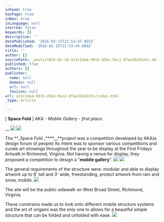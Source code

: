 ```yaml
---
inFeed: true
hasPage: true
inNav: true
inLanguage: null
starred: false
keywords: []
description: ''
datePublished: '2016-02-15T21:53:47.055Z'
dateModified: '2016-02-15T21:53:44.889Z'
title: ''
author: []
sourcePath: _posts/2016-02-10-a13c1da4-9915-45be-9ac2-6faa362d1e5c.md
published: true
authors: []
publisher:
  name: null
  domain: null
  url: null
  favicon: null
url: a13c1da4-9915-45be-9ac2-6faa362d1e5c/index.html
_type: Article

---
```

\[ **Space Fold** \] _AKA - Mobile Gallery - first place._

__
![](https://s3-us-west-2.amazonaws.com/the-grid-img/p/c1acccc3f77ffcc752da49b52c7aa8d754704ef3.png)
![](https://s3-us-west-2.amazonaws.com/the-grid-img/p/0f08f1ddc181aa9452f1a34c27848a81c05a7d66.png)

The **_Space Fold _****__**project was a competition developed by AKA(a design forum of people) Its intent was to sponsor various competitions and curate art showings throughout the year to be display at the First Fridays Artwalk in Richmond, Virginia. Not having a venue for display, they proposed a competition to design a "**mobile gallery**".
![](https://s3-us-west-2.amazonaws.com/the-grid-img/p/0c811d0ae7f3a1a7f13a835257002c07f2669939.png)
![](https://s3-us-west-2.amazonaws.com/the-grid-img/p/03202355f2c029eb6f1f1d8a560fb3a95f1f887b.png)

The general requirements of the structure were: modular and able to display artwork up to 6' tall and 3' wide, freestanding, protect artwork from rain and snow, mobile.
![](https://the-grid-user-content.s3-us-west-2.amazonaws.com/7389cb59-f56b-444a-869c-b627e0984296.png)

The site will be the public sidewalk on West Broad Street, Richmond, Virginia.

These constrains made us to look onto different mobile structure systems and the art of origami was the only one to allows for a beautiful simple structure that can be folded and unfolded with ease.
![](https://s3-us-west-2.amazonaws.com/the-grid-img/p/5ff034c9d3b337167064d42d87d05689291e9f7f.png)